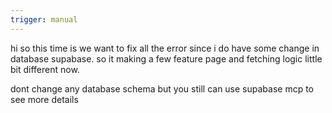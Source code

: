 ```yaml
---
trigger: manual
---
```


hi so this time is we want to fix all the error since i do have some change in database supabase. so it making a few feature page and fetching logic little bit different now.

dont change any database schema but you still can use supabase mcp to see more details